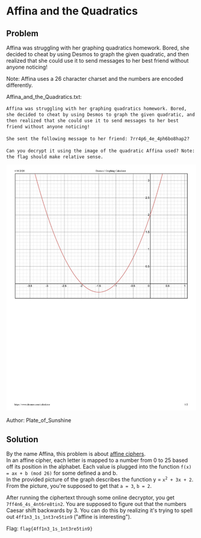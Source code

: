 # Affina and the Quadratics
## Problem
Affina was struggling with her graphing quadratics homework. Bored, she decided to cheat by using Desmos to graph the given quadratic, and then realized that she could use it to send messages to her best friend without anyone noticing!

Note: Affina uses a 26 character charset and the numbers are encoded differently.

Affina_and_the_Quadratics.txt:
```
Affina was struggling with her graphing quadratics homework. Bored, she decided to cheat by using Desmos to graph the given quadratic, and then realized that she could use it to send messages to her best friend without anyone noticing!

She sent the following message to her friend: 7rr4p6_4e_4ph6bo8hap2?

Can you decrypt it using the image of the quadratic Affina used? Note: the flag should make relative sense.
```

![Quadratic](./images/affffinaaaa-page-001.jpg)

Author: Plate_of_Sunshine
## Solution
By the name Affina, this problem is about [affine ciphers](https://en.wikipedia.org/wiki/Affine_cipher).  
In an affine cipher, each letter is mapped to a number from 0 to 25 based off its position in the alphabet. Each value is plugged into the function `f(x) = ax + b (mod 26)` for some defined a and b.  
In the provided picture of the graph describes the function y = <code>x<sup>2</sup> + 3x + 2</code>. From the picture, you're supposed to get that `a = 3`, `b = 2`. 

After running the ciphertext through some online decryptor, you get `7ff4n6_4s_4nt6re8tin2`.
You are supposed to figure out that the numbers Caesar shift backwards by 3. You can do this by realizing it's trying to spell out `4ff1n3_1s_1nt3re5tin9` ("affine is interesting").

Flag: `flag{4ff1n3_1s_1nt3re5tin9}`
